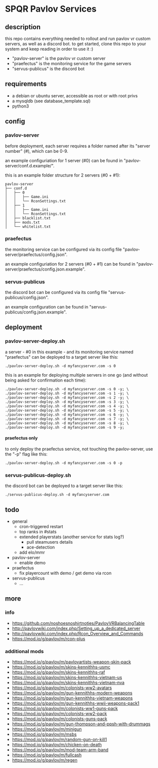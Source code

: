 # SPQR Pavlov Services

## description
this repo contains everything needed to rollout and run pavlov vr custom servers, as well as a discord bot. to get started, clone this repo to your system and keep reading in order to use it :)

* "pavlov-server" is the pavlov vr custom server
* "praefectus" is the monitoring service for the game servers
* "servus-publicus" is the discord bot

## requirements
* a debian or ubuntu server, accessible as root or with root privs
* a mysqldb (see database_template.sql)
* python3

## config
### pavlov-server
before deployment, each server requires a folder named after its "server number" (#), which can be 0-9.

an example configuriation for 1 server (#0) can be found in "pavlov-server/conf.d.example/".

this is an example folder structure for 2 servers (#0 + #1):
```
pavlov-server
├── conf.d
│   ├── 0
│   │   ├── Game.ini
│   │   └── RconSettings.txt
│   ├── 1
│   │   ├── Game.ini
│   │   └── RconSettings.txt
│   ├── blacklist.txt
│   ├── mods.txt
│   └── whitelist.txt
```

### praefectus
the monitoring service can be configured via its config file "pavlov-server/praefectus/config.json".

an example configuriation for 2 servers (#0 + #1) can be found in "pavlov-server/praefectus/config.json.example".

### servus-publicus
the discord bot can be configured via its config file "servus-publicus/config.json".

an example configuration can be found in "servus-publicus/config.json.example".

## deployment
### pavlov-server-deploy.sh
a server - #0 in this example - and its monitoring service named "praefectus" can be deployed to a target server like this:
```
./pavlov-server-deploy.sh -d myfancyserver.com -s 0
```

this is an example for deploying multiple servers in one go (and without being asked for confirmation each time):
```
./pavlov-server-deploy.sh -d myfancyserver.com -s 0 -y; \
./pavlov-server-deploy.sh -d myfancyserver.com -s 1 -y; \
./pavlov-server-deploy.sh -d myfancyserver.com -s 2 -y; \
./pavlov-server-deploy.sh -d myfancyserver.com -s 3 -y; \
./pavlov-server-deploy.sh -d myfancyserver.com -s 4 -y; \
./pavlov-server-deploy.sh -d myfancyserver.com -s 5 -y; \
./pavlov-server-deploy.sh -d myfancyserver.com -s 6 -y; \
./pavlov-server-deploy.sh -d myfancyserver.com -s 7 -y; \
./pavlov-server-deploy.sh -d myfancyserver.com -s 8 -y; \
./pavlov-server-deploy.sh -d myfancyserver.com -s 9 -y;
```

#### praefectus only
to only deploy the praefectus service, not touching the pavlov-server, use the "-p" flag like this:
```
./pavlov-server-deploy.sh -d myfancyserver.com -s 0 -p
```

### servus-publicus-deploy.sh
the discord bot can be deployed to a target server like this:
```
./servus-publicus-deploy.sh -d myfancyserver.com
```

## todo
* general
  * cron-triggered restart
  * top ranks in #stats
  * extended playerstats (another service for stats log?)
    * pull steamusers details
    * ace-detection
  * add elo/mmr
* pavlov-server
  * enable demo
* praefectus
  * fix playercount with demo / get demo via rcon
* servus-publicus
  * ...

## more
### info
* https://github.com/noshoesnoshirtnoties/PavlovVRBalancingTable
* http://pavlovwiki.com/index.php/Setting_up_a_dedicated_server
* http://pavlovwiki.com/index.php/Rcon_Overview_and_Commands
* https://mod.io/g/pavlov/m/rcon-plus

### additional mods
* https://mod.io/g/pavlov/m/pavlovartists-weapon-skin-pack
* https://mod.io/g/pavlov/m/skins-kennithhs-usmc
* https://mod.io/g/pavlov/m/skins-kennithhs-raf
* https://mod.io/g/pavlov/m/skins-kennithhs-vietnam-us
* https://mod.io/g/pavlov/m/skins-kennithhs-vietnam-nva
* https://mod.io/g/pavlov/m/colonists-ww2-avatars
* https://mod.io/g/pavlov/m/gun-kennithhs-modern-weapons
* https://mod.io/g/pavlov/m/gun-kennithhs-vietnam-weapons
* https://mod.io/g/pavlov/m/gun-kennithhs-wwii-weapons-pack1
* https://mod.io/g/pavlov/m/colonists-ww1-guns-pack
* https://mod.io/g/pavlov/m/colonists-ww2-pack
* https://mod.io/g/pavlov/m/colonists-guns-pack
* https://mod.io/g/pavlov/m/gun-thompson-and-ppsh-with-drummags
* https://mod.io/g/pavlov/m/minigun
* https://mod.io/g/pavlov/m/msbs
* https://mod.io/g/pavlov/m/random-gun-on-kill1
* https://mod.io/g/pavlov/m/chicken-on-death
* https://mod.io/g/pavlov/m/mod-team-arm-band
* https://mod.io/g/pavlov/m/fullcash
* https://mod.io/g/pavlov/m/regen